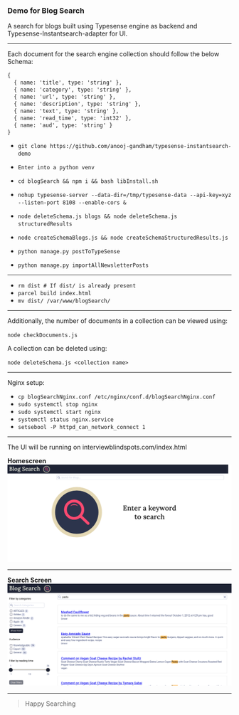 
### Demo for Blog Search

A search for blogs built using Typesense engine as backend and Typesense-Instantsearch-adapter for UI.

---

Each document for the search engine collection should follow the below Schema:

```
{
  { name: 'title', type: 'string' },
  { name: 'category', type: 'string' },
  { name: 'url', type: 'string' },
  { name: 'description', type: 'string' },
  { name: 'text', type: 'string' },
  { name: 'read_time', type: 'int32' },
  { name: 'aud', type: 'string' }
}
```

- `git clone https://github.com/anooj-gandham/typesense-instantsearch-demo`
- `Enter into a python venv`
- `cd blogSearch && npm i && bash libInstall.sh`

- `nohup typesense-server --data-dir=/tmp/typesense-data --api-key=xyz --listen-port 8108 --enable-cors &`

- `node deleteSchema.js blogs && node deleteSchema.js structuredResults`
- `node createSchemaBlogs.js && node createSchemaStructuredResults.js`

- `python manage.py postToTypeSense`
- `python manage.py importAllNewsletterPosts`

---

- `rm dist # If dist/ is already present`
- `parcel build index.html`
- `mv dist/ /var/www/blogSearch/`

---

Additionally, the number of documents in a collection can be viewed using:

`node checkDocuments.js`

A collection can be deleted using:

`node deleteSchema.js <collection name>`

---

Nginx setup:

- `cp blogSearchNginx.conf /etc/nginx/conf.d/blogSearchNginx.conf`
- `sudo systemctl stop nginx`
- `sudo systemctl start nginx`
- `systemctl status nginx.service`
- `setsebool -P httpd_can_network_connect 1`

---

The UI will be running on interviewblindspots.com/index.html

**Homescreen** ![](./homescreen.png)

---

**Search Screen** ![](./searchscreen.png)

---

> Happy Searching

